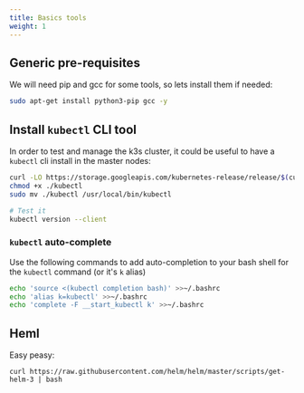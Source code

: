 ```yaml
---
title: Basics tools
weight: 1
---
```


## Generic pre-requisites

We will need pip and gcc for some tools, so lets install them if needed:

```bash
sudo apt-get install python3-pip gcc -y
```

## Install `kubectl` CLI tool

In order to test and manage the k3s cluster, it could be useful to have a `kubectl` cli install in the master nodes:

```bash
curl -LO https://storage.googleapis.com/kubernetes-release/release/$(curl -s https://storage.googleapis.com/kubernetes-release/release/stable.txt)/bin/linux/amd64/kubectl
chmod +x ./kubectl
sudo mv ./kubectl /usr/local/bin/kubectl

# Test it
kubectl version --client
```

### `kubectl` auto-complete

Use the following commands to add auto-completion to your bash shell for the `kubectl` command \(or it's `k` alias\)

```bash
echo 'source <(kubectl completion bash)' >>~/.bashrc
echo 'alias k=kubectl' >>~/.bashrc
echo 'complete -F __start_kubectl k' >>~/.bashrc
```

## Heml

Easy peasy:

```text
curl https://raw.githubusercontent.com/helm/helm/master/scripts/get-helm-3 | bash
```